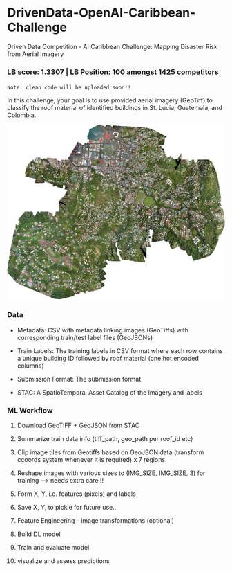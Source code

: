 # DrivenData-OpenAI-Caribbean-Challenge

Driven Data Competition - AI Caribbean Challenge: Mapping Disaster Risk from Aerial Imagery


### LB score: 1.3307 | LB Position: 100 amongst 1425 competitors 


`Note: clean code will be uploaded soon!! ` 


[Competition description:]: https://www.drivendata.org/competitions/58/disaster-response-roof-type/page/142/


In this challenge, your goal is to use provided aerial imagery (GeoTiff) to classify the roof material of identified buildings in St. Lucia, Guatemala, and Colombia. 


![alt text](https://github.com/i-mein/DrivenData-OpenAI-Caribbean-Competition/blob/master/images/drivendata.png)



### Data 

- Metadata: CSV with metadata linking images (GeoTiffs) with corresponding train/test label files (GeoJSONs)


- Train Labels: The training labels in CSV format where each row contains a unique building ID followed by roof material (one hot encoded columns)


- Submission Format: The submission format


- STAC: A SpatioTemporal Asset Catalog of the imagery and labels



### ML Workflow

1. Download GeoTIFF + GeoJSON from STAC 

2. Summarize train data info (tiff_path, geo_path per roof_id etc)

3. Clip image tiles from Geotiffs based on GeoJSON data (transform ccoords system whenever it is required) x 7 regions

4. Reshape images with various sizes to (IMG_SIZE, IMG_SIZE, 3) for training   --> needs extra care !!

5. Form X, Y, i.e. features (pixels) and labels 

6. Save X, Y, to pickle for future use.. 

7. Feature Engineering - image transformations (optional)

8. Build DL model 

9. Train and evaluate model 

10. visualize and assess predictions 


